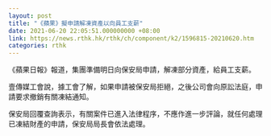```yaml
---
layout: post
title: "《蘋果》擬申請解凍資產以向員工支薪"
date: 2021-06-20 22:05:51.000000000 +08:00
link: https://news.rthk.hk/rthk/ch/component/k2/1596815-20210620.htm
categories: rthk
---
```


《蘋果日報》報道，集團準備明日向保安局申請，解凍部分資產，給員工支薪。

壹傳媒工會說，據工會了解，如果申請被保安局拒絕，之後公司會向原訟法庭，申請要求撤銷有關凍結通知。

保安局回覆查詢表示，有關案件已進入法律程序，不應作進一步評論，就任何處理已凍結財產的申請，保安局局長會依法處理。
